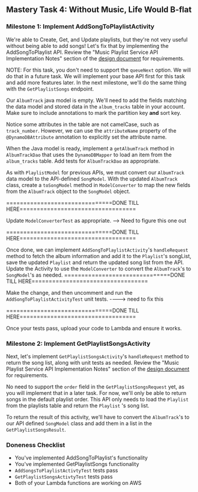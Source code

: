 ## Mastery Task 4: Without Music, Life Would B-flat

### Milestone 1: Implement AddSongToPlaylistActivity

We're able to Create, Get, and Update playlists, but they're not
very useful without being able to add songs! Let's fix
that by implementing the AddSongToPlaylist API. Review the
"Music Playlist Service API Implementation Notes" section of the
[design document](../../DESIGN_DOCUMENT.md) for requirements.

NOTE: For this task, you don't need to support the `queueNext`
option. We will do that in a future task. We will implement your base API first for this task and add more features later. In the next milestone, we'll do the same thing with the `GetPlaylistSongs` endpoint.

Our `AlbumTrack` java model is empty. We'll need to add
the fields matching the data model and stored data in the
`album_tracks` table in your account. Make sure to include
annotations to mark the partition key **and** sort key.

Notice some attributes in the table are not camelCase, such 
as `track_number`. However, we can use the `attributeName` 
property of the `@DynamoDBAttribute` annotation to explicitly 
set the attribute name.

When the Java model is ready, implement a `getAlbumTrack` method
in `AlbumTrackDao` that uses the `DynamoDBMapper` to load an
item from the `album_tracks` table. Add tests for `AlbumTrackDao`
as appropriate.

As with `PlaylistModel` for previous APIs, we must convert our
`AlbumTrack` data model to the API-defined `SongModel`. With
the updated `AlbumTrack` class, create a `toSongModel` method
in `ModelConverter` to map the new fields from the `AlbumTrack`
object to the `SongModel` object.

===============================DONE TILL HERE==================================

Update `ModelConverterTest` as appropriate. --> Need to figure this one out

===============================DONE TILL HERE==================================


Once done, we can implement `AddSongToPlaylistActivity`'s 
`handleRequest` method to fetch the album information and add
it to the `Playlist`'s songList, save the updated `Playlist`
and return the updated song list from the API. Update the
Activity to use the `ModelConverter` to convert the
`AlbumTrack`'s to `SongModel`'s as needed.
===============================DONE TILL HERE==================================

Make the change,
and then uncomment and run the `AddSongToPlaylistActivityTest` 
unit tests. ----> need to fix this

===============================DONE TILL HERE==================================

Once your tests pass, upload your code to Lambda and ensure it works.

### Milestone 2: Implement GetPlaylistSongsActivity

Next, let's implement
`GetPlaylistSongsActivity`'s `handleRequest` method to return the
song list, along with unit tests as needed. Review the
"Music Playlist Service API Implementation Notes" section of the
[design document](../../DESIGN_DOCUMENT.md) for requirements.

No need to support the `order` field in the `GetPlaylistSongsRequest` yet,
as you will implement that in a later task. For now, we'll only be able to return
songs in the default playlist order. This API only needs to load the
`Playlist` from the playlists table and return the `Playlist` 's song
list.

To return the result of this activity, 
we'll have to convert the `AlbumTrack`'s to our API
defined `SongModel` class and add them in a list in the `GetPlaylistSongsResult`.

### Doneness Checklist

* You've implemented AddSongToPlaylist's functionality
* You've implemented GetPlaylistSongs functionality
* `AddSongsToPlaylistActivtyTest` tests pass
* `GetPlaylistSongsActivtyTest` tests pass
* Both of your Lambda functions are working on AWS
